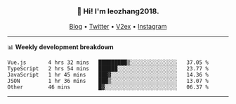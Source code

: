 <h3 align="center">👋 Hi! I'm leozhang2018.</h3>
<p align="center">
  <a href="https://leozhang2018.me">Blog</a> •
  <a href="https://twitter.com/leozhang2018">Twitter</a> •
  <a href="https://www.v2ex.com/member/leozhang">V2ex</a> •
  <a href="https://www.instagram.com/leozhanghere">Instagram</a>
</p>

-------

📊 **Weekly development breakdown**
<!--START_SECTION:waka-->

```text
Vue.js       4 hrs 32 mins   █████████▒░░░░░░░░░░░░░░░   37.05 %
TypeScript   2 hrs 54 mins   ██████░░░░░░░░░░░░░░░░░░░   23.77 %
JavaScript   1 hr 45 mins    ███▓░░░░░░░░░░░░░░░░░░░░░   14.36 %
JSON         1 hr 36 mins    ███▒░░░░░░░░░░░░░░░░░░░░░   13.07 %
Other        46 mins         █▓░░░░░░░░░░░░░░░░░░░░░░░   06.37 %
```

<!--END_SECTION:waka-->
-------
